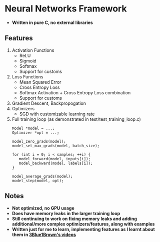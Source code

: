 # Neural Networks Framework
- **Written in pure C, no external libraries**
## Features
1. Activation Functions
   - ReLU
   - Sigmoid
   - Softmax
   - Support for customs
2. Loss Functions
   - Mean Squared Error
   - Cross Entropy Loss
   - Softmax Activation + Cross Entropy Loss combination
   - Support for customs
3. Gradient Descent, Backpropogation
4. Optimizers
   - SGD with customizable learning rate
6. Full training loop (as demonstrated in test/test_training_loop.c)
   ```
   Model *model = ...;
   Optimizer *opt = ...;
   
   model_zero_grads(model);
   model_set_max_grads(model, batch_size);

   for (int i = 0; i < samples; ++i) {
      model_forward(model, inputs[i]);
      model_backward(model, labels[i]);
   }

   model_average_grads(model);
   model_step(model, opt);
   ```

## Notes
- **Not optimized, no GPU usage**
- **Does have memory leaks in the larger training loop**
- **Still continuing to work on fixing memory leaks and adding additional/more complex optimizers/features, along with examples**
- **Written just for me to learn, implementing features as I learnt about them in [3Blue1Brown's videos](https://www.youtube.com/watch?v=aircAruvnKk&list=PLZHQObOWTQDNU6R1_67000Dx_ZCJB-3pi)**
